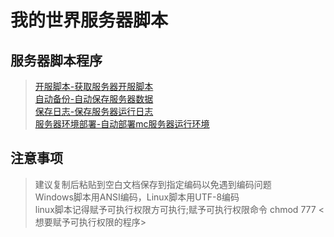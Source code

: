 # 我的世界服务器脚本

## 服务器脚本程序
> [开服脚本-获取服务器开服脚本](https://github.com/stevei5mc/McStartServer/tree/server_script)  
> [自动备份-自动保存服务器数据](https://github.com/stevei5mc/McStartServer/tree/AutoBackup)  
> [保存日志-保存服务器运行日志](https://github.com/stevei5mc/McStartServer/tree/save_log)  
> [服务器环境部署-自动部署mc服务器运行环境](https://github.com/stevei5mc/McStartServer/tree/deploy) 

## 注意事项
> 建议复制后粘贴到空白文档保存到指定编码以免遇到编码问题  
> Windows脚本用ANSI编码，Linux脚本用UTF-8编码  
> linux脚本记得赋予可执行权限方可执行;赋予可执行权限命令 chmod 777 <想要赋予可执行权限的程序>  